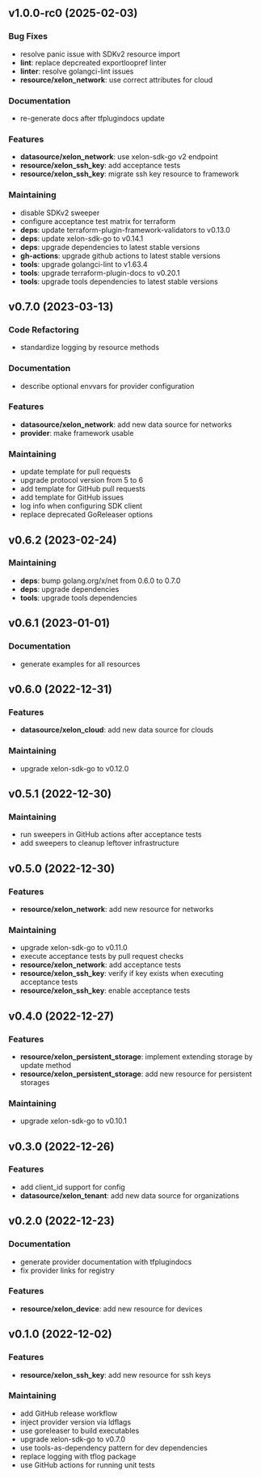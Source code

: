 
<a name="v1.0.0-rc0"></a>
## v1.0.0-rc0 (2025-02-03)
### Bug Fixes
* resolve panic issue with SDKv2 resource import
* **lint**: replace depcreated exportloopref linter
* **linter**: resolve golangci-lint issues
* **resource/xelon_network**: use correct attributes for cloud
### Documentation
* re-generate docs after tfplugindocs update
### Features
* **datasource/xelon_network**: use xelon-sdk-go v2 endpoint
* **resource/xelon_ssh_key**: add acceptance tests
* **resource/xelon_ssh_key**: migrate ssh key resource to framework
### Maintaining
* disable SDKv2 sweeper
* configure acceptance test matrix for terraform
* **deps**: update terraform-plugin-framework-validators to v0.13.0
* **deps**: update xelon-sdk-go to v0.14.1
* **deps**: upgrade dependencies to latest stable versions
* **gh-actions**: upgrade github actions to latest stable versions
* **tools**: upgrade golangci-lint to v1.63.4
* **tools**: upgrade terraform-plugin-docs to v0.20.1
* **tools**: upgrade tools dependencies to latest stable versions

<a name="v0.7.0"></a>
## v0.7.0 (2023-03-13)
### Code Refactoring
* standardize logging by resource methods
### Documentation
* describe optional envvars for provider configuration
### Features
* **datasource/xelon_network**: add new data source for networks
* **provider**: make framework usable
### Maintaining
* update template for pull requests
* upgrade protocol version from 5 to 6
* add template for GitHub pull requests
* add template for GitHub issues
* log info when configuring SDK client
* replace deprecated GoReleaser options

<a name="v0.6.2"></a>
## v0.6.2 (2023-02-24)
### Maintaining
* **deps**: bump golang.org/x/net from 0.6.0 to 0.7.0
* **deps**: upgrade dependencies
* **tools**: upgrade tools dependencies

<a name="v0.6.1"></a>
## v0.6.1 (2023-01-01)
### Documentation
* generate examples for all resources

<a name="v0.6.0"></a>
## v0.6.0 (2022-12-31)
### Features
* **datasource/xelon_cloud**: add new data source for clouds
### Maintaining
* upgrade xelon-sdk-go to v0.12.0

<a name="v0.5.1"></a>
## v0.5.1 (2022-12-30)
### Maintaining
* run sweepers in GitHub actions after acceptance tests
* add sweepers to cleanup leftover infrastructure

<a name="v0.5.0"></a>
## v0.5.0 (2022-12-30)
### Features
* **resource/xelon_network**: add new resource for networks
### Maintaining
* upgrade xelon-sdk-go to v0.11.0
* execute acceptance tests by pull request checks
* **resource/xelon_network**: add acceptance tests
* **resource/xelon_ssh_key**: verify if key exists when executing acceptance tests
* **resource/xelon_ssh_key**: enable acceptance tests

<a name="v0.4.0"></a>
## v0.4.0 (2022-12-27)
### Features
* **resource/xelon_persistent_storage**: implement extending storage by update method
* **resource/xelon_persistent_storage**: add new resource for persistent storages
### Maintaining
* upgrade xelon-sdk-go to v0.10.1

<a name="v0.3.0"></a>
## v0.3.0 (2022-12-26)
### Features
* add client_id support for config
* **datasource/xelon_tenant**: add new data source for organizations

<a name="v0.2.0"></a>
## v0.2.0 (2022-12-23)
### Documentation
* generate provider documentation with tfplugindocs
* fix provider links for registry
### Features
* **resource/xelon_device**: add new resource for devices

<a name="v0.1.0"></a>
## v0.1.0 (2022-12-02)
### Features
* **resource/xelon_ssh_key**: add new resource for ssh keys
### Maintaining
* add GitHub release workflow
* inject provider version via ldflags
* use goreleaser to build executables
* upgrade xelon-sdk-go to v0.7.0
* use tools-as-dependency pattern for dev dependencies
* replace logging with tflog package
* use GitHub actions for running unit tests
